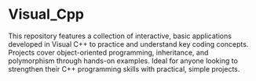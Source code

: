 # Visual_Cpp
This repository features a collection of interactive, basic applications developed in Visual C++ to practice and understand key coding concepts. Projects cover object-oriented programming, inheritance, and polymorphism through hands-on examples. Ideal for anyone looking to strengthen their C++ programming skills with practical, simple projects.
